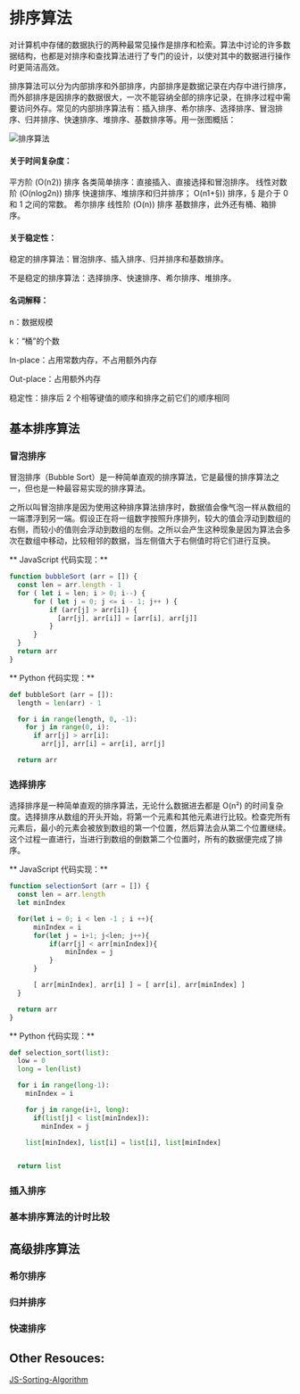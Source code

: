 # 排序算法

对计算机中存储的数据执行的两种最常见操作是排序和检索。算法中讨论的许多数据结构，也都是对排序和查找算法进行了专门的设计，以使对其中的数据进行操作时更简洁高效。

排序算法可以分为内部排序和外部排序，内部排序是数据记录在内存中进行排序，而外部排序是因排序的数据很大，一次不能容纳全部的排序记录，在排序过程中需要访问外存。常见的内部排序算法有：插入排序、希尔排序、选择排序、冒泡排序、归并排序、快速排序、堆排序、基数排序等。用一张图概括：

![排序算法](http://img.pfan123.com/sort.png)

#### 关于时间复杂度：

平方阶 (O(n2)) 排序 各类简单排序：直接插入、直接选择和冒泡排序。
线性对数阶 (O(nlog2n)) 排序 快速排序、堆排序和归并排序；
O(n1+§)) 排序，§ 是介于 0 和 1 之间的常数。 希尔排序
线性阶 (O(n)) 排序 基数排序，此外还有桶、箱排序。


#### 关于稳定性：

稳定的排序算法：冒泡排序、插入排序、归并排序和基数排序。

不是稳定的排序算法：选择排序、快速排序、希尔排序、堆排序。


#### 名词解释：

n：数据规模

k：“桶”的个数

In-place：占用常数内存，不占用额外内存

Out-place：占用额外内存

稳定性：排序后 2 个相等键值的顺序和排序之前它们的顺序相同


## 基本排序算法

### 冒泡排序

冒泡排序（Bubble Sort）是一种简单直观的排序算法，它是最慢的排序算法之一，但也是一种最容易实现的排序算法。

之所以叫冒泡排序是因为使用这种排序算法排序时，数据值会像气泡一样从数组的一端漂浮到另一端。假设正在将一组数字按照升序排列，较大的值会浮动到数组的右侧，而较小的值则会浮动到数组的左侧。之所以会产生这种现象是因为算法会多次在数组中移动，比较相邻的数据，当左侧值大于右侧值时将它们进行互换。

** JavaScript 代码实现：**

```js
function bubbleSort (arr = []) {
  const len = arr.length - 1
  for ( let i = len; i > 0; i--) {
      for ( let j = 0; j <= i - 1; j++ ) {
          if (arr[j] > arr[i]) {
            [arr[j], arr[i]] = [arr[i], arr[j]]
          }
      }
  }
  return arr
}
```
** Python 代码实现：**

```py
def bubbleSort (arr = []):
  length = len(arr) - 1

  for i in range(length, 0, -1):
    for j in range(0, i):
      if arr[j] > arr[i]:
        arr[j], arr[i] = arr[i], arr[j]

  return arr
```

### 选择排序

选择排序是一种简单直观的排序算法，无论什么数据进去都是 O(n²) 的时间复杂度。选择排序从数组的开头开始，将第一个元素和其他元素进行比较。检查完所有元素后，最小的元素会被放到数组的第一个位置，然后算法会从第二个位置继续。这个过程一直进行，当进行到数组的倒数第二个位置时，所有的数据便完成了排序。

** JavaScript 代码实现：**

```js
function selectionSort (arr = []) {
  const len = arr.length
  let minIndex

  for(let i = 0; i < len -1 ; i ++){
      minIndex = i
      for(let j = i+1; j<len; j++){
          if(arr[j] < arr[minIndex]){
              minIndex = j
          }
      }

      [ arr[minIndex], arr[i] ] = [ arr[i], arr[minIndex] ]
  }

  return arr
}
```
** Python 代码实现：**

```py
def selection_sort(list):
  low = 0
  long = len(list)

  for i in range(long-1):
    minIndex = i

    for j in range(i+1, long):
      if(list[j] < list[minIndex]):
        minIndex = j

    list[minIndex], list[i] = list[i], list[minIndex]


  return list
```


### 插入排序

### 基本排序算法的计时比较


## 高级排序算法

### 希尔排序

### 归并排序

### 快速排序



## Other Resouces:

[JS-Sorting-Algorithm](https://github.com/hustcc/JS-Sorting-Algorithm)
